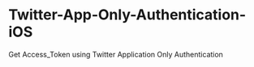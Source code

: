 # Twitter-App-Only-Authentication-iOS
Get Access_Token using Twitter Application Only Authentication
